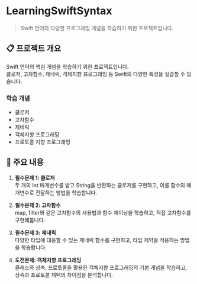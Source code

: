 # LearningSwiftSyntax
> Swift 언어의 다양한 프로그래밍 개념을 학습하기 위한 프로젝트입니다.

## 📋 프로젝트 개요
Swift 언어의 핵심 개념을 학습하기 위한 프로젝트입니다.<br>
클로저, 고차함수, 제네릭, 객체지향 프로그래밍 등 Swift의 다양한 특성을 실습할 수 있습니다.

### 학습 개념
- 클로저
- 고차함수
- 제네릭 
- 객체지향 프로그래밍
- 프로토콜 지향 프로그래밍

## 📱 주요 내용
1. **필수문제 1: 클로저**  
   두 개의 Int 매개변수를 받고 String을 반환하는 클로저를 구현하고, 이를 함수의 매개변수로 전달하는 방법을 학습합니다.

2. **필수문제 2: 고차함수**  
   map, filter와 같은 고차함수의 사용법과 함수 체이닝을 학습하고, 직접 고차함수를 구현해봅니다.

3. **필수문제 3: 제네릭**  
   다양한 타입에 대응할 수 있는 제네릭 함수를 구현하고, 타입 제약을 적용하는 방법을 학습합니다.

4. **도전문제: 객체지향 프로그래밍**  
   클래스와 상속, 프로토콜을 활용한 객체지향 프로그래밍의 기본 개념을 학습하고, 상속과 프로토콜 채택의 차이점을 분석합니다.
